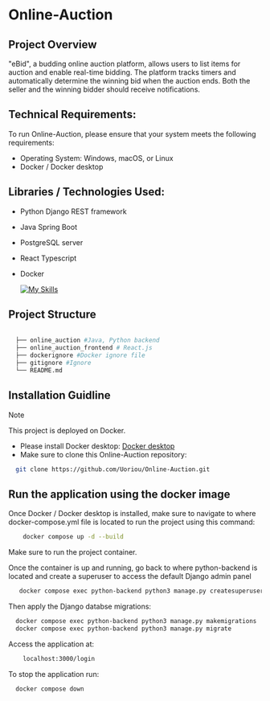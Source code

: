 # Online-Auction

## Project Overview

"eBid", a budding online auction platform, allows users to list items for auction and enable
real-time bidding. The platform tracks timers and automatically determine the winning bid when the auction ends. 
Both the seller and the winning bidder should receive notifications.

## Technical Requirements:
To run Online-Auction, please ensure that your system meets the following requirements:

- Operating System: Windows, macOS, or Linux
- Docker / Docker desktop 

## Libraries / Technologies Used:

- Python Django REST framework 
- Java Spring Boot 
- PostgreSQL server
- React Typescript
- Docker

  [![My Skills](https://skillicons.dev/icons?i=py,django,java,spring,postgres,react,ts,docker&perline=3)](https://skillicons.dev)

## Project Structure

```bash 
 
  ├── online_auction #Java, Python backend
  ├── online_auction_frontend # React.js
  ├── dockerignore #Docker ignore file 
  ├── gitignore #Ignore 
  └── README.md
```
  
## Installation Guidline
> [!NOTE]
> This project is deployed on Docker.

- Please install Docker desktop: [Docker desktop](https://www.docker.com/products/docker-desktop/)
- Make sure to clone this Online-Auction repository:
```bash
  git clone https://github.com/Uoriou/Online-Auction.git
```
## Run the application using the docker image

Once Docker / Docker desktop is installed, make sure to navigate to where docker-compose.yml file is located to run the project using this command: 
```bash 
    docker compose up -d --build 
```

Make sure to run the project container. 

Once the container is up and running, go back to where python-backend is located and create a superuser
to access the default Django admin panel 
```bash
   docker compose exec python-backend python3 manage.py createsuperuser
```
Then apply the Django databse migrations:

```bash
  docker compose exec python-backend python3 manage.py makemigrations
  docker compose exec python-backend python3 manage.py migrate
```

Access the application at: 
``` bash
    localhost:3000/login 
```

To stop the application run:
```bash
  docker compose down
```
